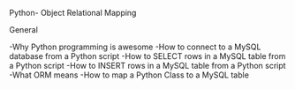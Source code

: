Python- Object Relational Mapping

General

-Why Python programming is awesome
-How to connect to a MySQL database from a Python script
-How to SELECT rows in a MySQL table from a Python script
-How to INSERT rows in a MySQL table from a Python script
-What ORM means
-How to map a Python Class to a MySQL table
